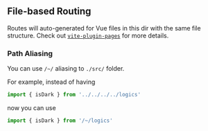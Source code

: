 ## File-based Routing

Routes will auto-generated for Vue files in this dir with the same file structure.
Check out [`vite-plugin-pages`](https://github.com/hannoeru/vite-plugin-pages) for more details.

### Path Aliasing

You can use `/~/` aliasing to `./src/` folder.

For example, instead of having

```ts
import { isDark } from '../../../../logics'
```

now you can use

```ts
import { isDark } from '/~/logics'
```
